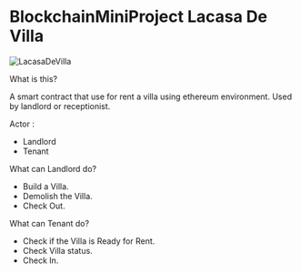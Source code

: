 # BlockchainMiniProject Lacasa De Villa

![LacasaDeVilla](https://user-images.githubusercontent.com/27840523/170194976-0e4ee5a4-4f6e-4ee4-8406-e51e4d5c0276.jpeg)

What is this?

A smart contract that use for rent a villa using ethereum environment. Used by landlord or receptionist.

Actor :
- Landlord
- Tenant

What can Landlord do?
- Build a Villa.
- Demolish the Villa.
- Check Out.

What can Tenant do?
- Check if the Villa is Ready for Rent.
- Check Villa status.
- Check In.
